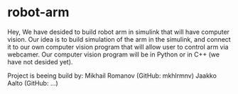 # robot-arm
Hey,
We have desided to build robot arm in simulink that will have computer vision. Our idea is to build simulation of the arm in the simulink, and connect it to our own computer vision program that will allow user to control arm via webcamer.
Our computer vision program will be in Python or in C++ (we have not desided yet).

Project is beeing build by:
Mikhail Romanov (GitHub: mkhlrmnv)
Jaakko Aalto (GitHub: ...)
